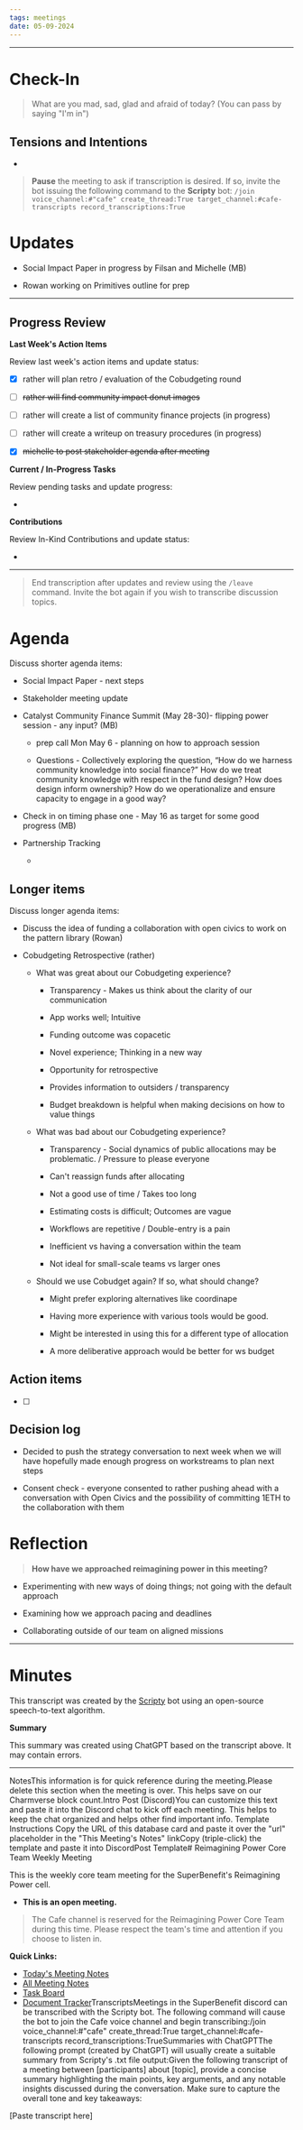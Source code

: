 ```yaml
---
tags: meetings
date: 05-09-2024
---
```


---

# Check-In

> What are you mad, sad, glad and afraid of today? (You can pass by saying "I'm in")

## Tensions and Intentions

- 

> **Pause** the meeting to ask if transcription is desired. If so, invite the bot issuing the following command to the **Scripty** bot:
> `/join voice_channel:#"cafe" create_thread:True target_channel:#cafe-transcripts record_transcriptions:True`

# Updates

- Social Impact Paper in progress by Filsan and Michelle (MB)

- Rowan working on Primitives outline for prep


---

## Progress Review

**Last Week's Action Items**

Review last week's action items and update status:

- [x] rather will plan retro / evaluation of the Cobudgeting round

- [ ] ~~rather will find community impact donut images~~

- [ ] rather will create a list of community finance projects (in progress)

- [ ] rather will create a writeup on treasury procedures (in progress)

- [x] ~~michelle to post stakeholder agenda after meeting~~

**Current / In-Progress Tasks**

Review pending tasks and update progress:

-  

**Contributions**

Review In-Kind Contributions and update status:

- 

---

> End transcription after updates and review using the `/leave` command. Invite the bot again if you wish to transcribe discussion topics.

# Agenda

Discuss shorter agenda items:

- Social Impact Paper - next steps

- Stakeholder meeting update 

- Catalyst Community Finance Summit (May 28-30)- flipping power session - any input? (MB)

  - prep call Mon May 6 - planning on how to approach session

  - Questions - Collectively exploring the question, “How do we harness community knowledge into social finance?” How do we treat community knowledge with respect in the fund design? How does design inform ownership? How do we operationalize and ensure capacity to engage in a good way?

- Check in on timing phase one - May 16 as target for some good progress (MB)

- Partnership Tracking

  - 

## Longer items

Discuss longer agenda items:

- Discuss the idea of funding a collaboration with open civics to work on the pattern library (Rowan)

- Cobudgeting Retrospective (rather)

  - What was great about our Cobudgeting experience?

    - Transparency - Makes us think about the clarity of our communication

    - App works well; Intuitive

    - Funding outcome was copacetic

    - Novel experience; Thinking in a new way

    - Opportunity for retrospective

    - Provides information to outsiders / transparency

    - Budget breakdown is helpful when making decisions on how to value things

  - What was bad about our Cobudgeting experience?

    - Transparency - Social dynamics of public allocations may be problematic. / Pressure to please everyone

    - Can't reassign funds after allocating

    - Not a good use of time / Takes too long

    - Estimating costs is difficult; Outcomes are vague

    - Workflows are repetitive / Double-entry is a pain

    - Inefficient vs having a conversation within the team

    - Not ideal for small-scale teams vs larger ones

  - Should we use Cobudget again? If so, what should change?

    - Might prefer exploring alternatives like coordinape

    - Having more experience with various tools would be good.

    - Might be interested in using this for a different type of allocation

    - A more deliberative approach would be better for ws budget

## Action items

- [ ] 

## Decision log

- Decided to push the strategy conversation to next week when we will have hopefully made enough progress on workstreams to plan next steps

- Consent check - everyone consented to rather pushing ahead with a conversation with Open Civics and the possibility of committing 1ETH to the collaboration with them

# Reflection

> **How have we approached reimagining power in this meeting?**

- Experimenting with new ways of doing things; not going with the default approach

- Examining how we approach pacing and deadlines

- Collaborating outside of our team on aligned missions

---

# Minutes

This transcript was created by the [Scripty](https://scripty.org/) bot using an open-source speech-to-text algorithm.

**Summary**

This summary was created using ChatGPT based on the transcript above. It may contain errors.

> <Paste summary here>

---

NotesThis information is for quick reference during the meeting.Please delete this section when the meeting is over. This helps save on our Charmverse block count.Intro Post (Discord)You can customize this text and paste it into the Discord chat to kick off each meeting. This helps to keep the chat organized and helps other find important info. Template Instructions Copy the URL of this database card and paste it over the "url" placeholder in the "This Meeting's Notes" linkCopy (triple-click) the template and paste it into DiscordPost Template# Reimagining Power Core Team Weekly Meeting

This is the weekly core team meeting for the SuperBenefit's Reimagining Power cell.

- __This is an **open** meeting.__  
> The Cafe channel is reserved for the Reimagining Power Core Team during this time. Please respect the team's time and attention if you choose to listen in.

**Quick Links:**
- [Today's Meeting Notes](url)  
- [All Meeting Notes](https://app.charmverse.io/superbenefit/meeting-notes-reimagining-power-9995214806368862)  
- [Task Board](https://app.charmverse.io/superbenefit/task-board-reimagining-power-18270894134568505)
- [Document Tracker](https://app.charmverse.io/superbenefit/documents-reimagining-power-8236079332321762)TranscriptsMeetings in the SuperBenefit discord can be transcribed with the Scripty bot. The following command will cause the bot to join the Cafe voice channel and begin transcribing:/join voice_channel:#"cafe" create_thread:True target_channel:#cafe-transcripts record_transcriptions:TrueSummaries with ChatGPTThe following prompt (created by ChatGPT) will usually create a suitable summary from Scripty's .txt file output:Given the following transcript of a meeting between [participants] about [topic], provide a concise summary highlighting the main points, key arguments, and any notable insights discussed during the conversation. Make sure to capture the overall tone and key takeaways:

[Paste transcript here]
